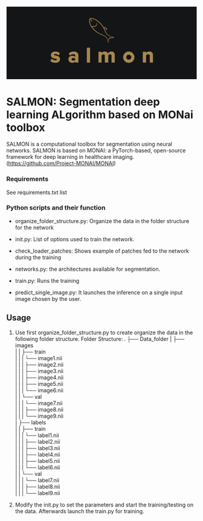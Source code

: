 ![Salmon-logo-1](images/salmon.JPG)
# SALMON: Segmentation deep learning ALgorithm based on MONai toolbox
SALMON is a computational toolbox for segmentation using neural networks.
SALMON is based on MONAI: a PyTorch-based, open-source framework for deep learning in healthcare imaging. (https://github.com/Project-MONAI/MONAI)

### Requirements
See requirements.txt list

### Python scripts and their function

- organize_folder_structure.py: Organize the data in the folder structure for the network

- init.py: List of options used to train the network. 

- check_loader_patches: Shows example of patches fed to the network during the training  

- networks.py: the architectures available for segmentation.

- train.py: Runs the training

- predict_single_image.py: It launches the inference on a single input image chosen by the user.

## Usage

1) Use first organize_folder_structure.py to create organize the data in the following folder structure.
Folder Structure:
.
├── Data_folder
|   ├── images              
|   |   ├── train                       
|   |   |   └── image1.nii                                  
|   |   |   ├── image2.nii  
|   |   |   ├── image3.nii  
|   |   |   ├── image4.nii  
|   |   |   ├── image5.nii  
|   |   |   └── image6.nii                       
|   |   └── val             
|   |   |   └── image7.nii                                  
|   |   |   ├── image8.nii              
|   |   |   └── image9.nii    
|   ├── labels              
|   |   ├── train                       
|   |   |   └── label1.nii                                  
|   |   |   ├── label2.nii  
|   |   |   ├── label3.nii  
|   |   |   ├── label4.nii  
|   |   |   ├── label5.nii  
|   |   |   └── label6.nii                       
|   |   └── val             
|   |   |   └── label7.nii                                  
|   |   |   ├── label8.nii              
|   |   |   └── label9.nii

2) Modify the init.py to set the parameters and start the training/testing on the data.
Afterwards launch the train.py for training. 	